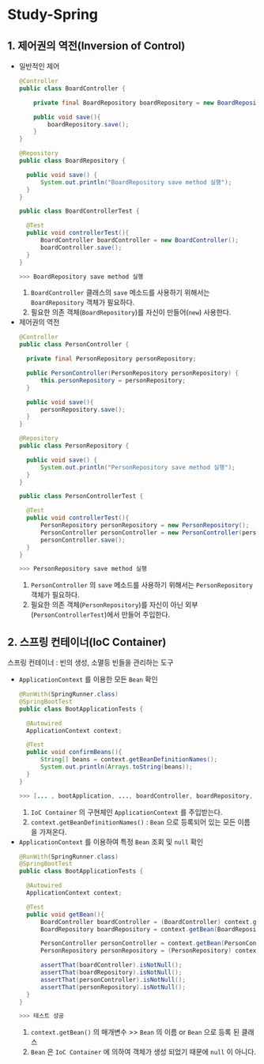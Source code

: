 # Study-Spring

## 1. 제어권의 역전(Inversion of Control)
- 일반적인 제어
  ```Java
  @Controller
  public class BoardController {

      private final BoardRepository boardRepository = new BoardRepository();

      public void save(){
          boardRepository.save();
      }
  }
  ```
  ```Java
  @Repository
  public class BoardRepository {

    public void save() {
        System.out.println("BoardRepository save method 실행");
    }
  }
  ```
  ```Java
  public class BoardControllerTest {

    @Test
    public void controllerTest(){
        BoardController boardController = new BoardController();
        boardController.save();
    }
  }
  ```
  ```Java
  >>> BoardRepository save method 실행
  ```
  1. `BoardController` 클래스의 `save` 메소드를 사용하기 위해서는 `BoardRepository` 객체가 필요하다.
  2. 필요한 의존 객체(`BoardRepository`)를 자신이 만들어(`new`) 사용한다.
- 제어권의 역전
  ```Java
  @Controller
  public class PersonController {

    private final PersonRepository personRepository;

    public PersonController(PersonRepository personRepository) {
        this.personRepository = personRepository;
    }

    public void save(){
        personRepository.save();
    }
  }
  ```
  ```Java
  @Repository
  public class PersonRepository {

    public void save() {
        System.out.println("PersonRepository save method 실행");
    }
  }
  ```
  ```Java
  public class PersonControllerTest {

    @Test
    public void controllerTest(){
        PersonRepository personRepository = new PersonRepository();
        PersonController personController = new PersonController(personRepository);
        personController.save();
    }
  }
  ```
  ```Java
  >>> PersonRepository save method 실행
  ```
  1. `PersonController` 의 `save` 메소드를 사용하기 위해서는 `PersonRepository` 객체가 필요하다.
  2. 필요한 의존 객체(`PersonRepository`)를 자신이 아닌 외부(`PersonControllerTest`)에서 만들어 주입한다.

## 2. 스프링 컨테이너(IoC Container)
스프링 컨테이너 : 빈의 생성, 소멸등 빈들을 관리하는 도구
- `ApplicationContext` 를 이용한 모든 `Bean` 확인
  ```Java
  @RunWith(SpringRunner.class)
  @SpringBootTest
  public class BootApplicationTests {

    @Autowired
    ApplicationContext context;

    @Test
    public void confirmBeans(){
        String[] beans = context.getBeanDefinitionNames();
        System.out.println(Arrays.toString(beans));
    }
  }
  ```
  ```Java
  >>> [... , bootApplication, ..., boardController, boardRepository, personController, personRepository, ...]
  ```
  1. `IoC Container` 의 구현체인 `ApplicationContext` 를 주입받는다.
  2. `context.getBeanDefinitionNames()` : `Bean` 으로 등록되어 있는 모든 이름을 가져온다.
- `ApplicationContext` 를 이용하여 특정 `Bean` 조회 및 `null` 확인
  ```Java
  @RunWith(SpringRunner.class)
  @SpringBootTest
  public class BootApplicationTests {

    @Autowired
    ApplicationContext context;

    @Test
    public void getBean(){
        BoardController boardController = (BoardController) context.getBean("boardController");
        BoardRepository boardRepository = context.getBean(BoardRepository.class);

        PersonController personController = context.getBean(PersonController.class);
        PersonRepository personRepository = (PersonRepository) context.getBean("personRepository");

        assertThat(boardController).isNotNull();
        assertThat(boardRepository).isNotNull();
        assertThat(personController).isNotNull();
        assertThat(personRepository).isNotNull();
    }
  }
  ```
  ```Java
  >>> 테스트 성공
  ```
  1. `context.getBean()` 의 매개변수 >>  `Bean` 의 이름 or `Bean` 으로 등록 된 클래스
  2. `Bean` 은 `IoC Container` 에 의하여 객체가 생성 되었기 때문에 `null` 이 아니다.
